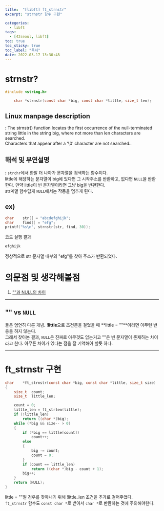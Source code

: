 ```yaml
---
title:  "[libft] ft_strnstr"
excerpt: "strnstr 함수 구현"

categories:
  - libft
tags:
  - [42seoul, libft]
toc: true
toc_sticky: true
toc_label: "목차"
date: 2022.03.17 13:30:48
---
```


# strnstr?

```c
#include <string.h>

    char *strnstr(const char *big, const char *little, size_t len);
```

## Linux manpage description    
:  The strnstr() function locates the first occurrence of the null-terminated string little in the string big, where not more than len characters are searched.    
Characters that appear after a ‘\0’ character are not searched..    

## 해석 및 부연설명    
:  `strchr`에서 한발 더 나아가 문자열을 검색하는 함수이다.    
little에 해당하는 문자열이 big에 있다면 그 시작주소를 반환하고, 없다면 `NULL`을 반환한다. 만약 little이 빈 문자열이라면 그냥 big을 반환한다.    
str계열 함수답게 `NULL`에서는 작동을 멈추게 된다.    

## ex)    
```c
char	str[] = "abcdefghijk";
char	find[] = "efg";
printf("%s\n", strnstr(str, find, 30));
```
코드 실행 결과
```c
efghijk
```
정상적으로 str 문자열 내부의 "efg"를 찾아 주소가 반환되었다.     

# 의문점 및 생각해볼점    
1. [""과 NULL의 차이](#""-vs-null)

***

## "" vs `NULL`
둘은 엄연히 다른 개념. **!little**으로 조건문을 걸었을 때 **little = ""**이라면 아무런 반응을 하지 않는다.    
그래서 찾아본 결과, `NULL`은 진짜로 아무것도 없는거고 ""은 빈 문자열이 존재하는 차이라고 한다. 아무튼 차이가 있다는 점을 잘 기억해아 할듯 하다.    

***

# ft_strnstr 구현

```c
char	*ft_strnstr(const char *big, const char *little, size_t size)
{
	size_t	count;
	size_t	little_len;

	count = 0;
	little_len = ft_strlen(little);
	if (!little_len)
		return ((char *)big);
	while (*big && size-- > 0)
	{
		if (*big == little[count])
			count++;
		else
		{
			big -= count;
			count = 0;
		}
		if (count == little_len)
			return ((char *)big - count + 1);
		big++;
	}
	return (NULL);
}

```
little = ""일 경우를 찾아내기 위해 !little_len 조건을 추가로 걸어주었다.    
`ft_strnstr` 함수도 `const char *`로 받아서 `char *`로 반환하는 것에 주의해야한다.    


